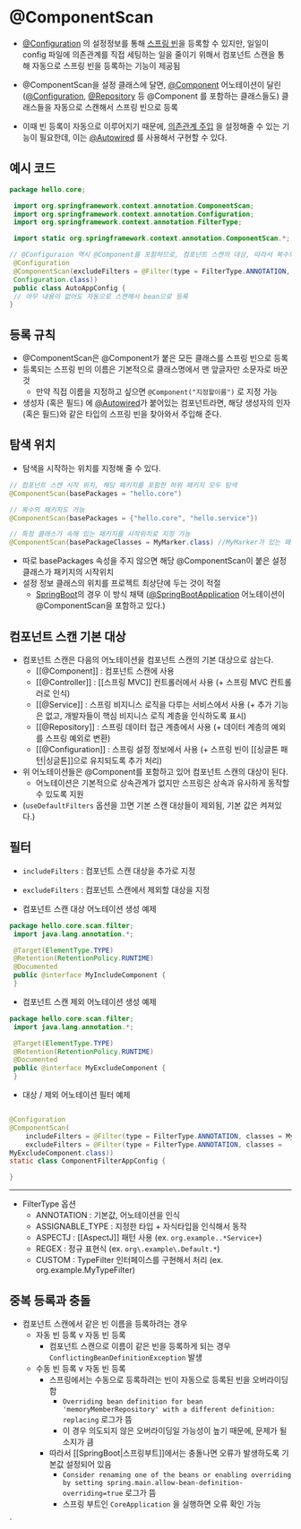 # @ComponentScan

- [@Configuration](@Configuration.md) 의 설정정보를 통해 [스프링 빈](스프링%20빈.md)을 등록할 수 있지만, 일일이 config 파일에 의존관계를 직접 세팅하는 일을 줄이기 위해서 컴포넌트 스캔을 통해 자동으로 스프링 빈을 등록하는 기능이 제공됨
- @ComponentScan을 설정 클래스에 달면, [@Component](@Component.md) 어노테이션이 달린([@Configuration](@Configuration.md), [@Repository](@Repository.md) 등 @Component 를 포함하는 클래스들도) 클래스들을 자동으로 스캔해서 스프링 빈으로 등록 

- 이때 빈 등록이 자동으로 이루어지기 때문에, [의존관계 주입](의존관계%20주입(DI).md) 을 설정해줄 수 있는 기능이 필요한데, 이는 [@Autowired](@Autowired.md) 를 사용해서 구현할 수 있다.

## 예시 코드
```java
package hello.core;

 import org.springframework.context.annotation.ComponentScan;
 import org.springframework.context.annotation.Configuration;
 import org.springframework.context.annotation.FilterType;

 import static org.springframework.context.annotation.ComponentScan.*;

// @Configuraion 역시 @Component를 포함하므로, 컴포넌트 스캔의 대상, 따라서 복수의 설정파일의 정보도 같이 등록되어 버릴 수 있기 때문에 excludeFilters로 스캔 대상에서 제외
 @Configuration
 @ComponentScan(excludeFilters = @Filter(type = FilterType.ANNOTATION, classes =
 Configuration.class)) 
 public class AutoAppConfig {
 // 아무 내용이 없어도 자동으로 스캔해서 bean으로 등록
}
```


## 등록 규칙
- @ComponentScan은 @Component가 붙은 모든 클래스를 스프링 빈으로 등록
- 등록되는 스프링 빈의 이름은 기본적으로 클래스명에서 맨 앞글자만 소문자로 바꾼 것
	- 만약 직접 이름을 지정하고 싶으면 `@Component("지정할이름")` 로 지정 가능
- 생성자 (혹은 필드) 에 [@Autowired](@Autowired.md)가 붙어있는 컴포넌트라면, 해당 생성자의 인자(혹은 필드)와 같은 타입의 스프링 빈을 찾아와서 주입해 준다.  

## 탐색 위치

- 탐색을 시작하는 위치를 지정해 줄 수 있다.
```java
// 컴포넌트 스캔 시작 위치, 해당 패키지를 포함한 하위 패키지 모두 탐색
@ComponentScan(basePackages = "hello.core")

// 복수의 패키지도 가능
@ComponentScan(basePackages = {"hello.core", "hello.service"})

// 특정 클래스가 속해 있는 패키지를 시작위치로 지정 가능
@ComponentScan(basePackageClasses = MyMarker.class) //MyMarker가 있는 패키지를 시작 패키지로 하여 스캔 시작

```
- 따로 basePackages 속성을 주지 않으면 해당 @ComponentScan이 붙은 설정 클래스가 패키지의 시작위치
- 설정 정보 클래스의 위치를 프로젝트 최상단에 두는 것이 적절
	- [SpringBoot](SpringBoot.md)의 경우 이 방식 채택 ([@SpringBootApplication](@SpringBootApplication.md) 어노테이션이 @ComponentScan을 포함하고 있다.)


## 컴포넌트 스캔 기본 대상

- 컴포넌트 스캔은 다음의 어노테이션을 컴포넌트 스캔의 기본 대상으로 삼는다.
	- [[@Component]] : 컴포넌트 스캔에 사용
	- [[@Controller]] : [[스프링 MVC]] 컨트롤러에서 사용 (+ 스프링 MVC 컨트롤러로 인식)
	- [[@Service]] : 스프링 비지니스 로직을 다루는 서비스에서 사용 (+ 추가 기능은 없고, 개발자들이 핵심 비지니스 로직 계층을 인식하도록 표시)
	- [[@Repository]] : 스프링 데이터 접근 계층에서 사용 (+ 데이터 계층의 예외를 스프링 예외로 변환)
	- [[@Configuration]] : 스프링 설정 정보에서 사용 (+ 스프링 빈이 [[싱글톤 패턴|싱글톤]]으로 유지되도록 추가 처리)
- 위 어노테이션들은 @Component를 포함하고 있어 컴포넌트 스캔의 대상이 된다.
	- 어노테이션은 기본적으로 상속관계가 없지만 스프링은 상속과 유사하게 동작할 수 있도록 지원
- (`useDefaultFilters` 옵션을 끄면 기본 스캔 대상들이 제외됨, 기본 값은 켜져있다.)

## 필터

- `includeFilters` : 컴포넌트 스캔 대상을 추가로 지정
- `excludeFilters` : 컴포넌트 스캔에서 제외할 대상을 지정

-  컴포넌트 스캔 대상 어노테이션 생성 예제
```java
package hello.core.scan.filter;
 import java.lang.annotation.*;

 @Target(ElementType.TYPE)
 @Retention(RetentionPolicy.RUNTIME)
 @Documented
 public @interface MyIncludeComponent {
 }
```

- 컴포넌트 스캔 제외 어노테이션 생성 예제
```java
package hello.core.scan.filter;
 import java.lang.annotation.*;

 @Target(ElementType.TYPE)
 @Retention(RetentionPolicy.RUNTIME)
 @Documented
 public @interface MyExcludeComponent {
 }
```

- 대상 / 제외 어노테이션 필터 예제
```java

@Configuration
@ComponentScan(
    includeFilters = @Filter(type = FilterType.ANNOTATION, classes = MyIncludeComponent.class),
    excludeFilters = @Filter(type = FilterType.ANNOTATION, classes =
MyExcludeComponent.class))
static class ComponentFilterAppConfig {

} 
```
---

- FilterType 옵션
	- ANNOTATION : 기본값, 어노테이션을 인식
	- ASSIGNABLE_TYPE : 지정한 타입 + 자식타입을 인식해서 동작
	- ASPECTJ : [[AspectJ]] 패턴 사용 (ex. `org.example..*Service+`)
	- REGEX : 정규 표현식 (ex. `org\.example\.Default.*`)
	- CUSTOM : TypeFilter 인터페이스를 구현해서 처리 (ex. org.example.MyTypeFilter)


## 중복 등록과 충돌

- 컴포넌트 스캔에서 같은 빈 이름을 등록하려는 경우
	- 자동 빈 등록 v 자동 빈 등록
		- 컴포넌트 스캔으로 이름이 같은 빈을 등록하게 되는 경우 `ConflictingBeanDefinitionException` 발생
	- 수동 빈 등록 v 자동 빈 등록
		- 스프링에서는 수동으로 등록하려는 빈이 자동으로 등록된 빈을 오버라이딩 함
			- `Overriding bean definition for bean 'memoryMemberRepository' with a different definition: replacing` 로그가 뜸
			- 이 경우 의도되지 않은 오버라이딩일 가능성이 높기 때문에, 문제가 될 소지가 큼
		- 따라서 [[SpringBoot|스프링부트]]에서는 충돌나면 오류가 발생하도록 기본값 설정되어 있음
			- `Consider renaming one of the beans or enabling overriding by setting spring.main.allow-bean-definition-overriding=true` 로그가 뜸
			- 스프링 부트인 `CoreApplication` 을 실행하면 오류 확인 가능

`
 